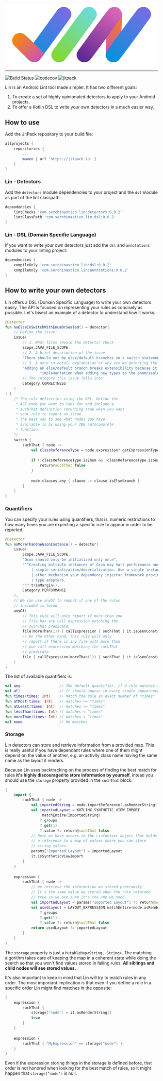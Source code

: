 <p align="center"><img src ="./readme/logo.png" /></p>

---------------

[![Build Status](https://travis-ci.org/Serchinastico/Lin.svg?branch=master)](https://travis-ci.org/Serchinastico/Lin)
[![codecov](https://codecov.io/gh/Serchinastico/Lin/branch/master/graph/badge.svg)](https://codecov.io/gh/Serchinastico/Lin)
[![jitpack](https://jitpack.io/v/Serchinastico/Lin.svg)](https://jitpack.io/#Serchinastico/Lin)

Lin is an Android Lint tool made simpler. It has two different goals:

1. To create a set of highly opinionated detectors to apply to your Android projects.
2. To offer a Kotlin DSL to write your own detectors in a much easier way.

## How to use

Add the JitPack repository to your build file:

```groovy
allprojects {
    repositories {
        ...
        maven { url 'https://jitpack.io' }
    }
}
```

### Lin - Detectors

Add the `detectors` module dependencies to your project and the `dsl` module as part of the lint classpath:

```groovy
dependencies {
    lintChecks 'com.serchinastico.lin:detectors:0.0.2'
    lintClassPath 'com.serchinastico.lin:dsl:0.0.2'
}
```

### Lin - DSL (Domain Specific Language)

If you want to write your own detectors just add the `dsl` and `annotations` modules to your linting project:

```groovy
dependencies {
    compileOnly 'com.serchinastico.lin:dsl:0.0.2'
    compileOnly 'com.serchinastico.lin:annotations:0.0.2'
}
```

## How to write your own detectors

Lin offers a DSL (Domain Specific Language) to write your own detectors easily. The API is focused on representing your rules as concisely as possible. Let's bisect an example of a detector to understand how it works:

```kotlin
@Detector
fun noElseInSwitchWithEnumOrSealed() = detector(
    // Define the issue:
    issue(
        // 1. What files should the detector check
        Scope.JAVA_FILE_SCOPE,
        // 2. A brief description of the issue
        "There should not be else/default branches on a switch statement checking for enum/sealed class values",
        // 3. A more in-detail explanation of why are we detecting the issue
        "Adding an else/default branch breaks extensibility because it won't let you know if there is a missing " +
                "implementation when adding new types to the enum/sealed class",
        // The category this issue falls into
        Category.CORRECTNESS
    )
) {
    /* The rule definition using the DSL. Define the
     * AST node you want to look for and include a
     * suchThat definition returning true when you want 
     * your rule to report an issue.
     * The best way to see what nodes you have
     * available is by using your IDE autocomplete
     * function.
    */
    switch {
        suchThat { node ->
            val classReferenceType = node.expression?.getExpressionType() ?: (return@suchThat false)

            if (!classReferenceType.isEnum && !classReferenceType.isSealed) {
                return@suchThat false
            }

            node.clauses.any { clause -> clause.isElseBranch }
        }
    }
}
```

### Quantifiers

You can specify your rules using quantifiers, that is, numeric restrictions to how many times you are expecting a specific rule to appear in order to be reported.

```kotlin
@Detector
fun noMoreThanOneGsonInstance() = detector(
    issue(
        Scope.JAVA_FILE_SCOPE,
        "Gson should only be initialized only once",
        """Creating multiple instances of Gson may hurt performance and it's a common mistake to instantiate it for
            | simple serialization/deserialization. Use a single instance, be it with a classic singleton pattern or
            | other mechanism your dependency injector framework provides. This way you can also share the common
            | type adapters.
        """.trimMargin(),
        Category.PERFORMANCE
    ),
    // We can use anyOf to report if any of the rules
    // included is found.
    anyOf(
        // This rule will only report if more than one
        // file has any call expression matching the 
        // suchThat predicate.
        file(moreThan(1)) { callExpression { suchThat { it.isGsonConstructor } } },
        // On the other hand, this rule will only 
        // report if there is any file with more than
        // one call expression matching the suchThat
        // predicate.
        file { callExpression(moreThan(1)) { suchThat { it.isGsonConstructor } } }
    )
)
```

The list of available quantifiers is:

```kotlin
val any                  // The default quantifier, if a rule matches any number of times then it's reported
val all                  // It should appear in every single appearance of the node
fun times(times: Int)    // Match the rule an exact number of "times"
fun atMost(times: Int)   // matches <= "times"
fun atLeast(times: Int)  // matches >= "times"
fun lessThan(times: Int) // matches < "times"
fun moreThan(times: Int) // matches > "times"
val none                 // No matches
```

### Storage

Lin detectors can store and retrieve information from a provided map. This is really useful if you have dependant rules where one of them might depend on the value of another, e.g. an activity class name having the same name as the layout it renders.

Because Lin uses backtracking on the process of finding the best match for rules **it's highly discouraged to store information by yourself**, intead you should use the `storage` property provided in the `suchThat` block.

```kotlin
{
    import {
        suchThat { node ->
            val importedString = node.importReference?.asRenderString() ?: return@suchThat false
            val importedLayout = KOTLINX_SYNTHETIC_VIEW_IMPORT
                .matchEntire(importedString)
                ?.groups
                ?.get(1)
                ?.value ?: return@suchThat false
            // Here we have access to the LinContext object that holds
            // a reference to a map of values where you can store
            // string values.
            params["Imported Layout"] = importedLayout
            it.isSyntheticViewImport
        }
    }

    expression {
        suchThat { node ->
            // We retrieve the information we stored previously
            // It's the same value we stored when the rule returned
            // true so we are sure it's the one we need.
            val importedLayout = params["Imported Layout"] ?: return@suchThat false
            val usedLayout = LAYOUT_EXPRESSION.matchEntire(node.asRenderString())
                ?.groups
                ?.get(1)
                ?.value ?: return@suchThat false
            return usedLayout != importedLayout
        }
    }
}
```

The `storage` property is just a `MutableMap<String, String>`. The matching algorithm takes care of keeping the map in a coherent state while doing the search so that you won't find values stored in failing rules. **All siblings and child nodes will see stored values.**

It's also important to keep in mind that Lin will try to match rules in any order. The most important implication is that even if you define a rule in a specific order Lin might find matches in the opposite:

```kotlin
{
    expression {
        suchThat {
            storage["node"] = it.asRenderString() 
            true
        }
    }

    expression {
        suchThat { "MyExpression" == storage["node"] }
    }
}
```

Even if the expression storing things in the storage is defined before, that order is not honored when looking for the best match of rules, so it might happen that `storage["node"]` is null.